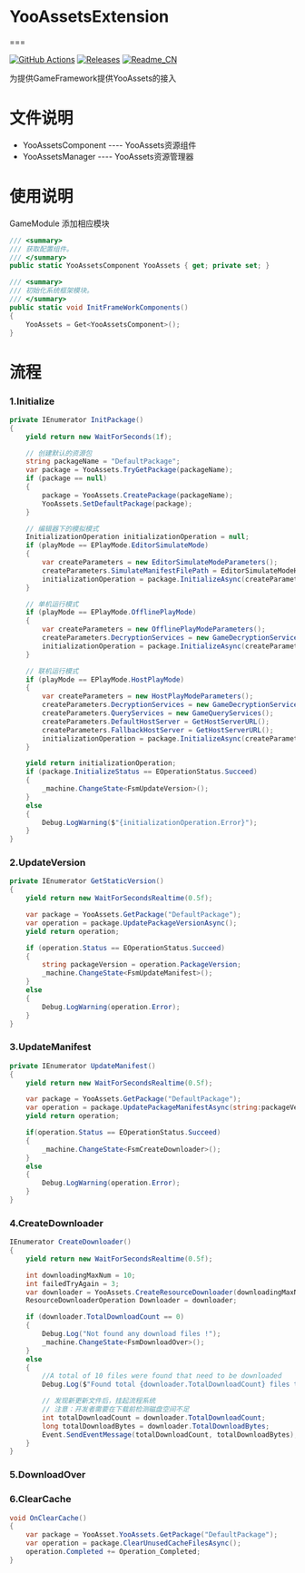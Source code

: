 # YooAssetsExtension
===

[![GitHub Actions](https://github.com/Cysharp/UniTask/workflows/Build-Debug/badge.svg)](https://github.com/Cysharp/UniTask/actions) [![Releases](https://img.shields.io/github/release/Cysharp/UniTask.svg)](https://github.com/Cysharp/UniTask/releases) [![Readme_CN](https://img.shields.io/badge/YooAssetsExtension-%E4%B8%AD%E6%96%87%E6%96%87%E6%A1%A3-red)](https://github.com/Cysharp/UniTask/blob/master/README_CN.md)

为提供GameFramework提供YooAssets的接入

# 文件说明

- YooAssetsComponent ---- YooAssets资源组件
- YooAssetsManager ----  YooAssets资源管理器

# 使用说明

GameModule 添加相应模块
```csharp 
/// <summary>
/// 获取配置组件。
/// </summary>
public static YooAssetsComponent YooAssets { get; private set; }

/// <summary>
/// 初始化系统框架模块。
/// </summary>
public static void InitFrameWorkComponents()
{
    YooAssets = Get<YooAssetsComponent>();
}
```

# 流程

### 1.Initialize
```csharp
private IEnumerator InitPackage()
{
    yield return new WaitForSeconds(1f);

    // 创建默认的资源包
    string packageName = "DefaultPackage";
    var package = YooAssets.TryGetPackage(packageName);
    if (package == null)
    {
        package = YooAssets.CreatePackage(packageName);
        YooAssets.SetDefaultPackage(package);
    }

    // 编辑器下的模拟模式
    InitializationOperation initializationOperation = null;
    if (playMode == EPlayMode.EditorSimulateMode)
    {
        var createParameters = new EditorSimulateModeParameters();
        createParameters.SimulateManifestFilePath = EditorSimulateModeHelper.SimulateBuild(packageName);
        initializationOperation = package.InitializeAsync(createParameters);
    }

    // 单机运行模式
    if (playMode == EPlayMode.OfflinePlayMode)
    {
        var createParameters = new OfflinePlayModeParameters();
        createParameters.DecryptionServices = new GameDecryptionServices();
        initializationOperation = package.InitializeAsync(createParameters);
    }

    // 联机运行模式
    if (playMode == EPlayMode.HostPlayMode)
    {
        var createParameters = new HostPlayModeParameters();
        createParameters.DecryptionServices = new GameDecryptionServices();
        createParameters.QueryServices = new GameQueryServices();
        createParameters.DefaultHostServer = GetHostServerURL();
        createParameters.FallbackHostServer = GetHostServerURL();
        initializationOperation = package.InitializeAsync(createParameters);
    }

    yield return initializationOperation;
    if (package.InitializeStatus == EOperationStatus.Succeed)
    {
        _machine.ChangeState<FsmUpdateVersion>();
    }
    else
    {
        Debug.LogWarning($"{initializationOperation.Error}");
    }
}
```
### 2.UpdateVersion
```csharp
private IEnumerator GetStaticVersion()
{
    yield return new WaitForSecondsRealtime(0.5f);

    var package = YooAssets.GetPackage("DefaultPackage");
    var operation = package.UpdatePackageVersionAsync();
    yield return operation;

    if (operation.Status == EOperationStatus.Succeed)
    {
        string packageVersion = operation.PackageVersion;
        _machine.ChangeState<FsmUpdateManifest>();
    }
    else
    {
        Debug.LogWarning(operation.Error);
    }
}
```
### 3.UpdateManifest
```csharp
private IEnumerator UpdateManifest()
{
    yield return new WaitForSecondsRealtime(0.5f);

    var package = YooAssets.GetPackage("DefaultPackage");
    var operation = package.UpdatePackageManifestAsync(string:packageVersion);
    yield return operation;

    if(operation.Status == EOperationStatus.Succeed)
    {
        _machine.ChangeState<FsmCreateDownloader>();
    }
    else
    {
        Debug.LogWarning(operation.Error);
    }
}
```
### 4.CreateDownloader
```csharp
IEnumerator CreateDownloader()
{
    yield return new WaitForSecondsRealtime(0.5f);

    int downloadingMaxNum = 10;
    int failedTryAgain = 3;
    var downloader = YooAssets.CreateResourceDownloader(downloadingMaxNum, failedTryAgain);
    ResourceDownloaderOperation Downloader = downloader;

    if (downloader.TotalDownloadCount == 0)
    {
        Debug.Log("Not found any download files !");
        _machine.ChangeState<FsmDownloadOver>();
    }
    else
    {
        //A total of 10 files were found that need to be downloaded
        Debug.Log($"Found total {downloader.TotalDownloadCount} files that need download ！");

        // 发现新更新文件后，挂起流程系统
        // 注意：开发者需要在下载前检测磁盘空间不足
        int totalDownloadCount = downloader.TotalDownloadCount;
        long totalDownloadBytes = downloader.TotalDownloadBytes;
        Event.SendEventMessage(totalDownloadCount, totalDownloadBytes);
    }
}
```
### 5.DownloadOver

### 6.ClearCache
```csharp
void OnClearCache()
{
    var package = YooAsset.YooAssets.GetPackage("DefaultPackage");
    var operation = package.ClearUnusedCacheFilesAsync();
    operation.Completed += Operation_Completed;
}
```